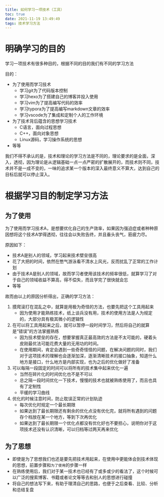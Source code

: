 ```yaml
---
title: 如何学习一项技术（工具）
toc: true
date: 2021-11-19 13:49:49
tags: 技术学习方法
---
```


# 明确学习的目的

学习一项技术有很多种目的，根据不同的目的我们有不同的学习方法

目的：

- 为了使用而学习技术
  - 学习git为了代码版本控制
  - 学习hexo为了搭建自己的博客并投入使用
  - 学习vim为了提高编写代码的效率
  - 学习typora为了提高编写markdown文章的效率
  - 学习vscode为了集成和定制个人的工作环境
- 为了技术背后蕴含的思想学习技术
  - C语言，面向过程思想
  - C++，面向对象思想
  - Linux源码，学习操作系统的思想
- 等等

我们不得不承认的是，技术和理论的学习方法是不同的，理论要求的是全面，深入，透彻，因为理论是从逻辑基础一点一点严密的扩散展开的，而技术则不同，技术并不是一成不变的，一味的追求某一个版本的深入最终意义不算大，达到自己的目标后就可以停止深入。

# 根据学习目的制定学习方法

## 为了使用

为了使用而学习技术A，是想要优化自己的生产效率，如果因为强迫症或者种种原因想将这个技术A学得透彻，往往会以失败告终，并且垂头丧气，筋疲力尽。

原因如下：

- 技术A是别人的领域，学习起来技术壁垒很高
- 花了大把的时间，依然在憋气游泳看不清水上风光，反而扰乱了正常的工作计划
- 由于技术A是别人的领域，故而学习者使用该技术的频率很低，就算学习了对于自己的领域收益不算高，得不偿失，而且学完了很快就会忘
- 等等

故而由以上的原因分析得出，正确的学习方法：

1. 摸爬滚打在混乱之中，就算是用极为奇怪的方法，也要先把这个工具用起来
   - 因为使用才能熟练技术，纸上谈兵没有用，技术的使用方法是人为规定的，大部分具有极其微小的逻辑性
2. 在可以将工具用起来之后，就可以暂停一段时间学习，然后将自己的就算是“错误”的方法掌握熟练
   - 因为技术壁垒的存在，想要掌握真正最高效的方法是不太可能的，硬着头皮刚最优法可能花费大量的无用功的时间。
   - 在使用期间，肯定会遇到一些奇奇怪怪的问题，在解决问题的同时，我们对于这项技术的理解也会逐渐加深，逐渐清晰技术的接口抽象，知道什么地方是接口，什么地方是内部实现，也为之后的优化做好了准备
3. 可以每隔一段固定的时间可以将所有的技术集中起来优化一遍
   - 当然在碎片化的时间优化也不是不可以
   - 总之隔一段时间优化一下技术，慢慢的技术也就被熟练使用了，而且也具有了定制性
   - 平缓的学习曲线
4. 优化的时候注意时间，防止耽误正常的计划轨迹
   - 每次优化时规定一个最长期限
   - 如果达到了最长期限还有剩余的优化点没有优化完，就将所有遇到的问题存个档放在某一个地方，等到下次再优化
   - 如果达到了最长期限一个优化点都没有优化好也不要担心，说明你对于这项技术还没有认识清晰，可以归档等过两天再来优化

## 为了思想

- 即使是为了思想我们也还是要先把技术用起来，在使用中更能体会到技术体现的思想，前置步骤和`为了使用`的步骤一样
- 在熟练使用后，我们对于某一技术也已经有了或多或少的看法了，这个时候可以广泛的搜索博客、书籍或者论文等等去和别人的思想进行碰撞
- 将自己的想法写下来，有助于理清自己的思路，也便于之后查看、比较、分析和总结复盘

